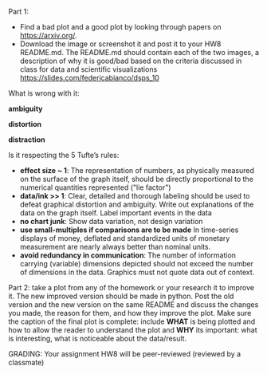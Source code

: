 Part 1: 
  - Find a bad plot and a good plot by looking through papers on https://arxiv.org/.
  - Download the image or screenshot it and post it to your HW8 README.md. 
The README.md should contain each of the two images, a description of why it is good/bad based on the criteria discussed in class for data and scientific visualizations https://slides.com/federicabianco/dsps_10

What is wrong with it: 
 
 **ambiguity**
 
 **distortion**
 
 **distraction**

Is it respecting the 5 Tufte’s rules:

- **effect size ~ 1**: The representation of numbers, as physically measured on the surface of the graph itself, should be directly proportional to the numerical quantities represented   ("lie factor")                                                                                                                          
- **data/ink >> 1**: Clear, detailed and thorough labeling should be used to defeat graphical distortion and ambiguity.  Write out explanations of the data on the graph itself.  Label important events in the data                                                                             
- **no chart junk**: Show data variation, not design variation                                                                                
- **use small-multiples if comparisons are to be made** In time-series displays of money, deflated and standardized units of monetary measurement are nearly always better than nominal units.                                                                                                                                
- **avoid redundancy in communication**: The number of information carrying (variable) dimensions depicted should not exceed the number of dimensions in the data. Graphics must not quote data out of context.


Part 2: take a plot from any of the homework or your research it to improve it. The new improved version should be made in python. 
Post the old version and the new version on the same README and discuss the changes you made, the reason for them, and how they improve the plot. 
Make sure the caption of the final plot is complete: include **WHAT** is being plotted and how to allow the reader to understand the plot and **WHY** its important: what is interesting, what is noticeable about the data/result.

GRADING: Your assignment HW8 will be peer-reviewed (reviewed by a classmate)

